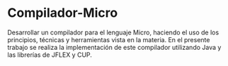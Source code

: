 # Compilador-Micro
Desarrollar un compilador para el lenguaje Micro, haciendo el uso de los principios, técnicas y herramientas vista en la materia.   En el presente trabajo se realiza la implementación de este compilador utilizando Java y las librerías de JFLEX y CUP.
